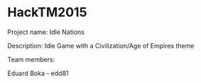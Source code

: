 # HackTM2015 

Project name: Idle Nations

Description: Idle Game with a Civilization/Age of Empires theme


Team members:

Eduard Boka - edd81
